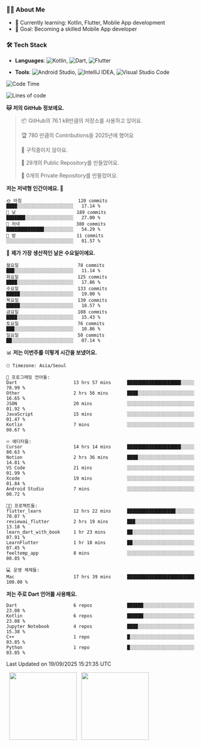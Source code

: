 ### 👨‍💻 About Me
- 🌱 Currently learning: Kotlin, Flutter, Mobile App development
- 🎯 Goal: Becoming a skilled Mobile App developer

### 🛠 Tech Stack
- **Languages**: ![Kotlin](https://img.shields.io/badge/Kotlin-0095D5?style=flat-square&logo=kotlin&logoColor=white), ![Dart](https://img.shields.io/badge/Dart-0175C2?style=flat-square&logo=dart&logoColor=white), ![Flutter](https://img.shields.io/badge/Flutter-02569B?style=flat-square&logo=flutter&logoColor=white)

- **Tools**:
![Android Studio](https://img.shields.io/badge/Android%20Studio-3DDC84?style=flat-square&logo=android-studio&logoColor=white), 
![IntelliJ IDEA](https://img.shields.io/badge/IntelliJ%20IDEA-000000?style=flat-square&logo=intellij-idea&logoColor=white), 
![Visual Studio Code](https://img.shields.io/badge/VS%20Code-007ACC?style=flat-square&logo=visual-studio-code&logoColor=white)

<!--START_SECTION:waka-->
![Code Time](http://img.shields.io/badge/Code%20Time-279%20hrs%203%20mins-blue)

![Lines of code](https://img.shields.io/badge/%EC%A0%80%EB%8A%94%20%EC%97%AC%ED%83%9C%EA%B9%8C%EC%A7%80%20-449.2%20thousand%20%EC%A4%84%EC%9D%98%20%EC%BD%94%EB%93%9C%EB%A5%BC%20%EC%9E%91%EC%84%B1%ED%96%88%EC%96%B4%EC%9A%94.-blue)

**🐱 저의 GitHub 정보에요.** 

> 📦 GitHub의 76.1 kB만큼의 저장소를 사용하고 있어요. 
 > 
> 🏆 780 만큼의 Contributions을 2025년에 했어요
 > 
> 🚫 구직중이지 않아요.
 > 
> 📜 29개의 Public Repository를 만들었어요. 
 > 
> 🔑 0개의 Private Repository를 만들었어요. 
 > 
**저는 저녁형 인간이에요. 🦉** 

```text
🌞 아침                     120 commits         ████░░░░░░░░░░░░░░░░░░░░░   17.14 % 
🌆 낮　                     189 commits         ███████░░░░░░░░░░░░░░░░░░   27.00 % 
🌃 저녁                     380 commits         ██████████████░░░░░░░░░░░   54.29 % 
🌙 밤　                     11 commits          ░░░░░░░░░░░░░░░░░░░░░░░░░   01.57 % 
```
📅 **제가 가장 생산적인 날은 수요일이에요.** 

```text
월요일                      78 commits          ███░░░░░░░░░░░░░░░░░░░░░░   11.14 % 
화요일                      125 commits         ████░░░░░░░░░░░░░░░░░░░░░   17.86 % 
수요일                      133 commits         █████░░░░░░░░░░░░░░░░░░░░   19.00 % 
목요일                      130 commits         █████░░░░░░░░░░░░░░░░░░░░   18.57 % 
금요일                      108 commits         ████░░░░░░░░░░░░░░░░░░░░░   15.43 % 
토요일                      76 commits          ███░░░░░░░░░░░░░░░░░░░░░░   10.86 % 
일요일                      50 commits          ██░░░░░░░░░░░░░░░░░░░░░░░   07.14 % 
```


📊 **저는 이번주를 이렇게 시간을 보냈어요.** 

```text
🕑︎ Timezone: Asia/Seoul

💬 프로그래밍 언어들: 
Dart                     13 hrs 57 mins      ████████████████████░░░░░   78.99 % 
Other                    2 hrs 56 mins       ████░░░░░░░░░░░░░░░░░░░░░   16.65 % 
JSON                     20 mins             ░░░░░░░░░░░░░░░░░░░░░░░░░   01.92 % 
JavaScript               15 mins             ░░░░░░░░░░░░░░░░░░░░░░░░░   01.47 % 
Kotlin                   7 mins              ░░░░░░░░░░░░░░░░░░░░░░░░░   00.67 % 

🔥 에디터들: 
Cursor                   14 hrs 14 mins      ████████████████████░░░░░   80.63 % 
Notion                   2 hrs 36 mins       ████░░░░░░░░░░░░░░░░░░░░░   14.81 % 
VS Code                  21 mins             ░░░░░░░░░░░░░░░░░░░░░░░░░   01.99 % 
Xcode                    19 mins             ░░░░░░░░░░░░░░░░░░░░░░░░░   01.84 % 
Android Studio           7 mins              ░░░░░░░░░░░░░░░░░░░░░░░░░   00.72 % 

🐱‍💻 프로젝트들: 
flutter_learn            12 hrs 22 mins      ██████████████████░░░░░░░   70.07 % 
reviewai_flutter         2 hrs 19 mins       ███░░░░░░░░░░░░░░░░░░░░░░   13.18 % 
learn_dart_with_book     1 hr 23 mins        ██░░░░░░░░░░░░░░░░░░░░░░░   07.91 % 
LearnFlutter             1 hr 18 mins        ██░░░░░░░░░░░░░░░░░░░░░░░   07.45 % 
feeltemp_app             8 mins              ░░░░░░░░░░░░░░░░░░░░░░░░░   00.85 % 

💻 운영 체제들: 
Mac                      17 hrs 39 mins      █████████████████████████   100.00 % 
```

**저는 주로 Dart 언어를 사용해요.** 

```text
Dart                     6 repos             ██████░░░░░░░░░░░░░░░░░░░   23.08 % 
Kotlin                   6 repos             ██████░░░░░░░░░░░░░░░░░░░   23.08 % 
Jupyter Notebook         4 repos             ████░░░░░░░░░░░░░░░░░░░░░   15.38 % 
C++                      1 repo              █░░░░░░░░░░░░░░░░░░░░░░░░   03.85 % 
Python                   1 repo              █░░░░░░░░░░░░░░░░░░░░░░░░   03.85 % 
```




 Last Updated on 19/09/2025 15:21:35 UTC
<!--END_SECTION:waka-->

<p>
  <img height="180em" src="https://github-readme-stats.vercel.app/api?username=JongHyun070105&show_icons=true&include_all_commits=true&bg_color=0d1117&title_color=ffffff&text_color=c9d1d9&icon_color=79ff97">
  <img height="180em" src="https://github-readme-stats.vercel.app/api/top-langs/?username=JongHyun070105&layout=compact&langs_count=4&bg_color=0d1117&title_color=ffffff&text_color=c9d1d9&hide=php,jupyter%20notebook&hide_repo=EcoStep,mimir,git-session">
</p>
